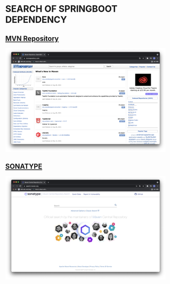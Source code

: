 # SEARCH OF SPRINGBOOT DEPENDENCY

## [MVN Repository](https://mvnrepository.com)

![MVN Repository](image/mvn_repository.png)

## [SONATYPE](https://search.maven.org/)

![SONATYPE](image/sonatype.png)
